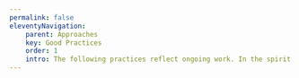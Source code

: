 ```yaml
---
permalink: false
eleventyNavigation:
    parent: Approaches
    key: Good Practices
    order: 1
    intro: The following practices reflect ongoing work. In the spirit of continuous improvement they will be updated and added to from time to time.
---
```

